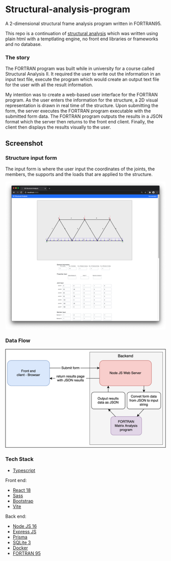 # Structural-analysis-program

A 2-dimensional structural frame analysis program written in FORTRAN95.

This repo is a continuation of [structural analysis](https://github.com/FredLavoie/structural-analysis) which was written using plain html with a temptlating engine, no front end
libraries or frameworks and no database.

### The story

The FORTRAN program was built while in university for a course called Structural Analysis II. It required the user to write out the information in an input text file, execute the
program which would create an output text file for the user with all the result information.

My intention was to create a web-based user interface for the FORTRAN program. As the user enters the information for the structure, a 2D visual representation is drawn in real
time of the structure. Upon submitting the form, the server executes the FORTRAN program executable with the submitted form data. The FORTRAN program outputs the results in a JSON
format which the server then returns to the front end client. Finally, the client then displays the results visually to the user.

## Screenshot

### Structure input form

The input form is where the user input the coordinates of the joints, the members, the supports and the loads that are applied to the structure.

<img src="./docs/input_form.png" width="800">

### Data Flow

<img src="./docs/data_flow.png" width="600">

### Tech Stack

-   [Typescript](https://www.typescriptlang.org/)

Front end:

-   [React 18](https://reactjs.org/)
-   [Sass](https://sass-lang.com/)
-   [Bootstrap](https://getbootstrap.com/)
-   [Vite](https://vitejs.dev/)

Back end:

-   [Node JS 16](https://nodejs.org/en/)
-   [Express JS](https://expressjs.com/)
-   [Prisma](https://www.prisma.io/)
-   [SQLite 3](https://www.sqlite.org)
-   [Docker](https://www.docker.com/)
-   [FORTRAN 95](https://fortran-lang.org/en/)
